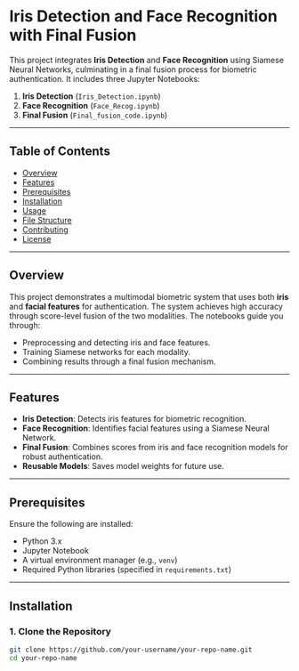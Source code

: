 # Iris Detection and Face Recognition with Final Fusion

This project integrates **Iris Detection** and **Face Recognition** using Siamese Neural Networks, culminating in a final fusion process for biometric authentication. It includes three Jupyter Notebooks:

1. **Iris Detection** (`Iris_Detection.ipynb`)
2. **Face Recognition** (`Face_Recog.ipynb`)
3. **Final Fusion** (`Final_fusion_code.ipynb`)

---

## Table of Contents

- [Overview](#overview)
- [Features](#features)
- [Prerequisites](#prerequisites)
- [Installation](#installation)
- [Usage](#usage)
- [File Structure](#file-structure)
- [Contributing](#contributing)
- [License](#license)

---

## Overview

This project demonstrates a multimodal biometric system that uses both **iris** and **facial features** for authentication. The system achieves high accuracy through score-level fusion of the two modalities. The notebooks guide you through:
- Preprocessing and detecting iris and face features.
- Training Siamese networks for each modality.
- Combining results through a final fusion mechanism.

---

## Features

- **Iris Detection**: Detects iris features for biometric recognition.
- **Face Recognition**: Identifies facial features using a Siamese Neural Network.
- **Final Fusion**: Combines scores from iris and face recognition models for robust authentication.
- **Reusable Models**: Saves model weights for future use.

---

## Prerequisites

Ensure the following are installed:

- Python 3.x
- Jupyter Notebook
- A virtual environment manager (e.g., `venv`)
- Required Python libraries (specified in `requirements.txt`)

---

## Installation

### 1. Clone the Repository
```bash
git clone https://github.com/your-username/your-repo-name.git
cd your-repo-name
